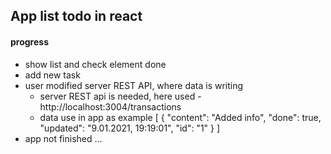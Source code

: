 ## App list todo in react

#### progress
* show list and check element done
* add new task
* user modified server REST API, where data is writing
  - server REST api is needed, here used - http://localhost:3004/transactions
  - data use in app as example
    [
        {
            "content": "Added info",
            "done": true,
            "updated": "9.01.2021, 19:19:01",
            "id": "1"
        }
    ]
* app not finished ...